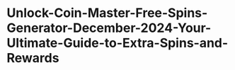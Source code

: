 # Unlock-Coin-Master-Free-Spins-Generator-December-2024-Your-Ultimate-Guide-to-Extra-Spins-and-Rewards